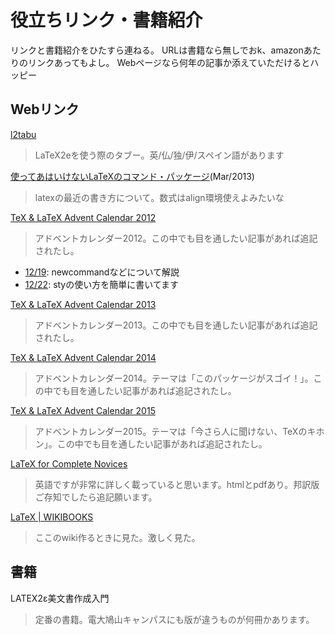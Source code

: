 役立ちリンク・書籍紹介
===========
リンクと書籍紹介をひたすら連ねる。
URLは書籍なら無しでおk、amazonあたりのリンクあってもよし。
Webページなら何年の記事か添えていただけるとハッピー


Webリンク
-----------
[l2tabu](http://ctan.org/tex-archive/info/l2tabu/)
> LaTeX2eを使う際のタブー。英/仏/独/伊/スペイン語があります

[使ってあはいけないLaTeXのコマンド・パッケージ](http://ichiro-maruta.blogspot.jp/2013/03/latex.html)(Mar/2013)
> latexの最近の書き方について。数式はalign環境使えよみたいな


[TeX & LaTeX Advent Calendar 2012](https://atnd.org/events/34318)

> アドベントカレンダー2012。この中でも目を通したい記事があれば追記されたし。

- [12/19](http://neruko3114.blogspot.jp/2012/12/tex-latex-advent-calendar.html): newcommandなどについて解説
- [12/22](http://neruko3114.blogspot.jp/2012/12/tex-latex-advent-calendar_23.html): styの使い方を簡単に書いてます


[TeX & LaTeX Advent Calendar 2013](http://www.adventar.org/calendars/187)
> アドベントカレンダー2013。この中でも目を通したい記事があれば追記されたし。


[TeX & LaTeX Advent Calendar 2014](http://www.adventar.org/calendars/553)
> アドベントカレンダー2014。テーマは「このパッケージがスゴイ！」。この中でも目を通したい記事があれば追記されたし。


[TeX & LaTeX Advent Calendar 2015](http://www.adventar.org/calendars/929)
> アドベントカレンダー2015。テーマは「今さら人に聞けない、TeXのキホン」。この中でも目を通したい記事があれば追記されたし。


[LaTeX for Complete Novices](http://www.dickimaw-books.com/latex/novices/)
> 英語ですが非常に詳しく載っていると思います。htmlとpdfあり。邦訳版ご存知でしたら追記願います。


[LaTeX | WIKIBOOKS](https://en.wikibooks.org/wiki/LaTeX)
> ここのwiki作るときに見た。激しく見た。


書籍
-----------
LATEX2ε美文書作成入門
> 定番の書籍。電大鳩山キャンパスにも版が違うものが何冊かあります。
